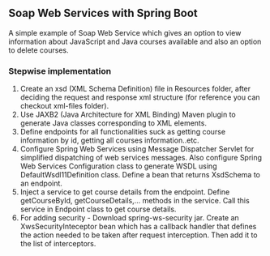 ## Soap Web Services with Spring Boot

A simple example of Soap Web Service which gives an option to view information about JavaScript and Java courses available and also an option to delete courses.


### Stepwise implementation

1. Create an xsd (XML Schema Definition) file in Resources folder, after deciding the request and response xml structure (for reference you can checkout xml-files folder).
2. Use JAXB2 (Java Architecture for XML Binding) Maven plugin to generate Java classes corresponding to XML elements.
3. Define endpoints for all functionalities suck as getting course information by id, getting all courses information..etc.
4. Configure Spring Web Services using Message Dispatcher Servlet for simplified dispatching of web services messages. Also configure Spring Web Services Configuration class to generate WSDL using DefaultWsdl11Definition class. Define a bean that returns XsdSchema to an endpoint.
5. Inject a service to get course details from the endpoint. Define getCourseById, getCourseDetails,... methods in the service. Call this service in Endpoint class to get course details.
6. For adding security - Download spring-ws-security jar. Create an XwsSecurityInteceptor bean which has a callback handler that defines the action needed to be taken after request interception. Then add it to the list of interceptors. 
